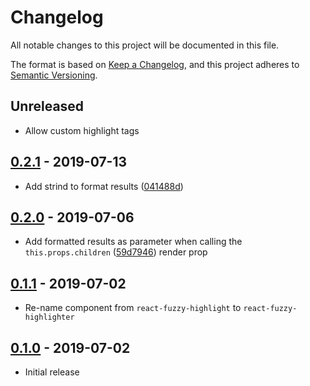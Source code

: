 # Changelog

All notable changes to this project will be documented in this file.

The format is based on [Keep a Changelog](https://keepachangelog.com/en/1.0.0/),
and this project adheres to [Semantic Versioning](https://semver.org/spec/v2.0.0.html).

## Unreleased

*   Allow custom highlight tags

## [0.2.1](https://github.com/metonym/react-fuzzy-highlighter/releases/tag/0.2.1) - 2019-07-13

*   Add strind to format results
([041488d](https://github.com/metonym/react-fuzzy-highlighter/commit/041488d19991ab56eebe5540585883d8ac6091a4))

## [0.2.0](https://github.com/metonym/react-fuzzy-highlighter/releases/tag/0.2.0) - 2019-07-06

*   Add formatted results as parameter when calling the `this.props.children`
([59d7946](https://github.com/metonym/react-fuzzy-highlighter/commit/59d7946d43a9df40e148f3e9b1e7a742c28d69f4)) render prop

## [0.1.1](https://github.com/metonym/react-fuzzy-highlighter/releases/tag/0.1.1) - 2019-07-02

*   Re-name component from `react-fuzzy-highlight` to `react-fuzzy-highlighter`

## [0.1.0](https://github.com/metonym/react-fuzzy-highlighter/releases/tag/0.1.0) - 2019-07-02

*   Initial release
